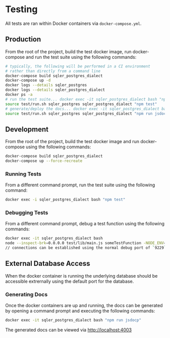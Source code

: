 # Testing
All tests are ran within Docker containers via `docker-compose.yml`.

## Production
From the root of the project, build the test docker image, run docker-compose and run the test suite using the following commands:
```sh
# typically, the following will be performed in a CI environment
# rather than directly from a command line
docker-compose build sqler_postgres_dialect
docker-compose up -d
docker logs --details sqler_postgres
docker logs --details sqler_postgres_dialect
docker ps -a
# run the test suite... docker exec -it sqler_postgres_dialect bash "npm test"
source test/run.sh sqler_postgres sqler_postgres_dialect "npm test"
# generate/deploy the docs... docker exec -it sqler_postgres_dialect bash "npm run jsdoc-deploy"
source test/run.sh sqler_postgres sqler_postgres_dialect "npm run jsdocp-deploy"
```

## Development
From the root of the project, build the test docker image and run docker-compose using the following commands:
```sh
docker-compose build sqler_postgres_dialect
docker-compose up --force-recreate
```

### Running Tests
From a different command prompt, run the test suite using the following command:
```sh
docker exec -i sqler_postgres_dialect bash "npm test"
```

### Debugging Tests
From a different command prompt, debug a test function using the following commands:
```sh
docker exec -it sqler_postgres_dialect bash
node --inspect-brk=0.0.0.0 test/lib/main.js someTestFunction -NODE_ENV=test
// connections can be established using the normal debug port of `9229`
```

## External Database Access
When the docker container is running the underlying database should be accessible extrernally using the  default port for the database.

### Generating Docs
Once the docker containers are up and running, the docs can be generated by opening a command prompt and executing the following commands:
```sh
docker exec -it sqler_postgres_dialect bash "npm run jsdocp"
```

The generated docs can be viewed via [http://localhost:4003](http://localhost:4003)
